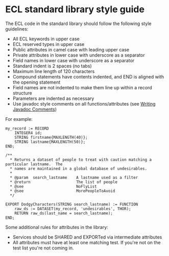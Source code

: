 # ECL standard library style guide

The ECL code in the standard library should follow the following style
guidelines:

-   All ECL keywords in upper case
-   ECL reserved types in upper case
-   Public attributes in camel case with leading upper case
-   Private attributes in lower case with underscore as a separator
-   Field names in lower case with underscore as a separator
-   Standard indent is 2 spaces (no tabs)
-   Maximum line length of 120 characters
-   Compound statements have contents indented, and END is aligned with
    the opening statement
-   Field names are not indented to make them line up within a record
    structure
-   Parameters are indented as necessary
-   Use javadoc style comments on all functions/attributes (see [Writing
    Javadoc
    Comments](http://java.sun.com/j2se/javadoc/writingdoccomments/))

For example:

```ecl
my_record := RECORD
    INTEGER4 id;
    STRING firstname{MAXLENGTH(40)};
    STRING lastname{MAXLENGTH(50)};
END;

/**
  * Returns a dataset of people to treat with caution matching a particular lastname.  The
  * names are maintained in a global database of undesirables.
  *
  * @param  search_lastname    A lastname used as a filter
  * @return                    The list of people
  * @see                       NoFlyList
  * @see                       MorePeopleToAvoid
  */

EXPORT DodgyCharacters(STRING search_lastname) := FUNCTION
    raw_ds := DATASET(my_record, 'undesirables', THOR);
    RETURN raw_ds(last_name = search_lastname);
END;
```

Some additional rules for attributes in the library:

-   Services should be SHARED and EXPORTed via intermediate attributes
-   All attributes must have at least one matching test. If you\'re not
    on the test list you\'re not coming in.
